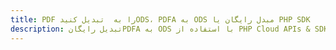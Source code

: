 ---title: PDF را به  تبدیل کنیدODS، PDFA به ODS مبدل رایگان یا PHP SDKdescription: تبدیل رایگانPDFA به ODS با استفاده از PHP Cloud APIs & SDK همچنین اسناد PDF را در Cloud ایجاد، ویرایش و رندر کنید.---